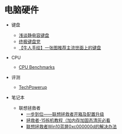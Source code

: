 # 电脑硬件

* 键盘
  * [浅谈静电容键盘](http://bbs.wstx.com/thread-618478-1-1.html)
  * [终极键盘党](https://www.chiphell.com/thread-1535803-1-1.html)
  * [【牛人手绘】一张图推荐主流世面上的键盘](http://bbs.wstx.com/thread-672259-1-1.html)

* CPU
  * [CPU Benchmarks](http://www.cpubenchmark.net/cpu_list.php)

* 评测
  * [TechPowerup](http://www.techpowerup.com/reviews/)

* 笔记本
  * 联想拯救者 
    * [一步到位——联想拯救者开箱及配置升级](https://chiphell.com/forum.php?mod=viewthread&tid=1684446&extra=page%3D1%26filter%3Dtypeid%26typeid%3D724)
    * [拯救者-15拆机教程（加内存加固态清灰必看](http://bbs.zol.com.cn/nbbbs/d160_283725.html)
    * [联想拯救者Win10蓝屏0xc000000d的解决办法](http://jingyan.baidu.com/article/6b1823099ebf8aba58e1599c.html)
